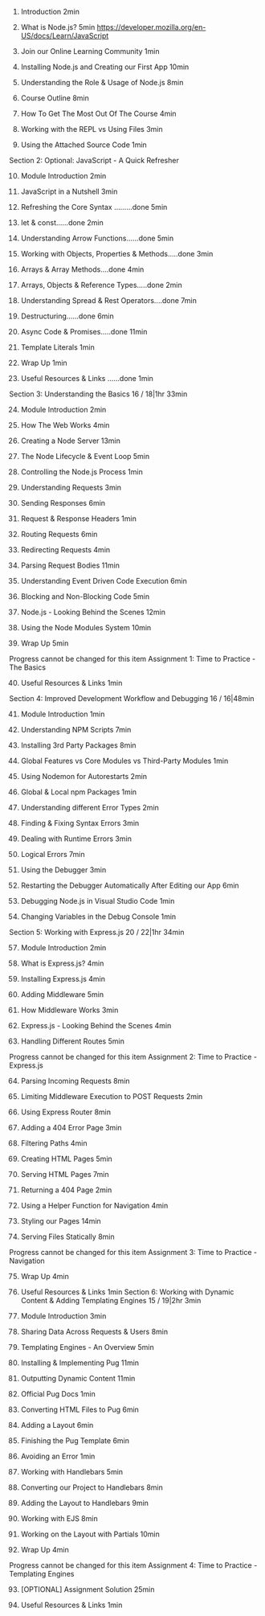 
1. Introduction
2min

2. What is Node.js?
5min
https://developer.mozilla.org/en-US/docs/Learn/JavaScript
3. Join our Online Learning Community
1min

4. Installing Node.js and Creating our First App
10min

5. Understanding the Role & Usage of Node.js
8min

6. Course Outline
8min

7. How To Get The Most Out Of The Course
4min

8. Working with the REPL vs Using Files
3min

9. Using the Attached Source Code
1min



Section 2: Optional: JavaScript - A Quick Refresher

10. Module Introduction
2min

11. JavaScript in a Nutshell
3min

12. Refreshing the Core Syntax .........done
5min

13. let & const......done
2min

14. Understanding Arrow Functions......done
5min

15. Working with Objects, Properties & Methods.....done
3min

16. Arrays & Array Methods....done
4min

17. Arrays, Objects & Reference Types.....done
2min

18. Understanding Spread & Rest Operators....done
7min

19. Destructuring......done
6min

20. Async Code & Promises.....done
11min

21. Template Literals
1min

22. Wrap Up
1min

23. Useful Resources & Links ......done
1min




Section 3: Understanding the Basics
16 / 18|1hr 33min



24. Module Introduction
2min

25. How The Web Works
4min

26. Creating a Node Server
13min

27. The Node Lifecycle & Event Loop
5min

28. Controlling the Node.js Process
1min

29. Understanding Requests
3min

30. Sending Responses
6min

31. Request & Response Headers
1min

32. Routing Requests
6min

33. Redirecting Requests
4min

34. Parsing Request Bodies
11min

35. Understanding Event Driven Code Execution
6min

36. Blocking and Non-Blocking Code
5min

37. Node.js - Looking Behind the Scenes
12min

38. Using the Node Modules System
10min

39. Wrap Up
5min

Progress cannot be changed for this item
Assignment 1: Time to Practice - The Basics

40. Useful Resources & Links
1min




Section 4: Improved Development Workflow and
Debugging
16 / 16|48min

41. Module Introduction
1min

42. Understanding NPM Scripts
7min

43. Installing 3rd Party Packages
8min

44. Global Features vs Core Modules vs Third-Party Modules
1min

45. Using Nodemon for Autorestarts
2min

46. Global & Local npm Packages
1min

47. Understanding different Error Types
2min

48. Finding & Fixing Syntax Errors
3min

49. Dealing with Runtime Errors
3min

50. Logical Errors
7min

51. Using the Debugger
3min

52. Restarting the Debugger Automatically After Editing our
App
6min

53. Debugging Node.js in Visual Studio Code
1min

54. Changing Variables in the Debug Console
1min



Section 5: Working with Express.js
20 / 22|1hr 34min

57. Module Introduction
2min

58. What is Express.js?
4min

59. Installing Express.js
4min

60. Adding Middleware
5min

61. How Middleware Works
3min

62. Express.js - Looking Behind the Scenes
4min

63. Handling Different Routes
5min

Progress cannot be changed for this item
Assignment 2: Time to Practice - Express.js

64. Parsing Incoming Requests
8min

65. Limiting Middleware Execution to POST Requests
2min

66. Using Express Router
8min

67. Adding a 404 Error Page
3min

68. Filtering Paths
4min

69. Creating HTML Pages
5min

70. Serving HTML Pages
7min

71. Returning a 404 Page
2min

72. Using a Helper Function for Navigation
4min

73. Styling our Pages
14min

74. Serving Files Statically
8min

Progress cannot be changed for this item
Assignment 3: Time to Practice - Navigation

75. Wrap Up
4min

76. Useful Resources & Links
1min
Section 6: Working with Dynamic Content & Adding
Templating Engines
15 / 19|2hr 3min

77. Module Introduction
3min

78. Sharing Data Across Requests & Users
8min

79. Templating Engines - An Overview
5min

80. Installing & Implementing Pug
11min

81. Outputting Dynamic Content
11min

82. Official Pug Docs
1min

83. Converting HTML Files to Pug
6min

84. Adding a Layout
6min

85. Finishing the Pug Template
6min

86. Avoiding an Error
1min

87. Working with Handlebars
5min

88. Converting our Project to Handlebars
8min

89. Adding the Layout to Handlebars
9min

90. Working with EJS
8min

91. Working on the Layout with Partials
10min

92. Wrap Up
4min

Progress cannot be changed for this item
Assignment 4: Time to Practice - Templating Engines

93. [OPTIONAL] Assignment Solution
25min

94. Useful Resources & Links
1min


